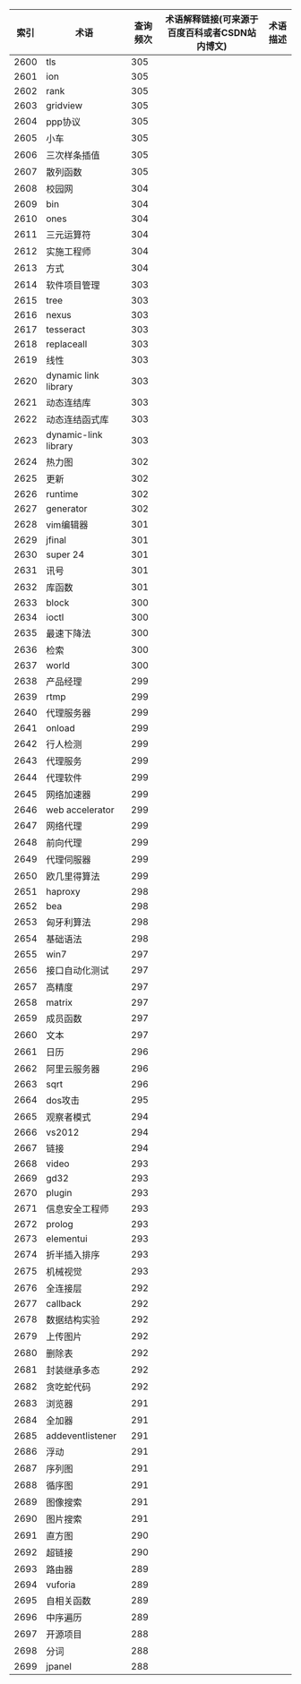 | 索引   | 术语                   | 查询频次 | 术语解释链接(可来源于百度百科或者CSDN站内博文) | 术语描述 |
| ---- | -------------------- | ---- | -------------------------- | ---- |
| 2600 | tls                  | 305  |                            |      |
| 2601 | ion                  | 305  |                            |      |
| 2602 | rank                 | 305  |                            |      |
| 2603 | gridview             | 305  |                            |      |
| 2604 | ppp协议                | 305  |                            |      |
| 2605 | 小车                   | 305  |                            |      |
| 2606 | 三次样条插值               | 305  |                            |      |
| 2607 | 散列函数                 | 305  |                            |      |
| 2608 | 校园网                  | 304  |                            |      |
| 2609 | bin                  | 304  |                            |      |
| 2610 | ones                 | 304  |                            |      |
| 2611 | 三元运算符                | 304  |                            |      |
| 2612 | 实施工程师                | 304  |                            |      |
| 2613 | 方式                   | 304  |                            |      |
| 2614 | 软件项目管理               | 303  |                            |      |
| 2615 | tree                 | 303  |                            |      |
| 2616 | nexus                | 303  |                            |      |
| 2617 | tesseract            | 303  |                            |      |
| 2618 | replaceall           | 303  |                            |      |
| 2619 | 线性                   | 303  |                            |      |
| 2620 | dynamic link library | 303  |                            |      |
| 2621 | 动态连结库                | 303  |                            |      |
| 2622 | 动态连结函式库              | 303  |                            |      |
| 2623 | dynamic-link library | 303  |                            |      |
| 2624 | 热力图                  | 302  |                            |      |
| 2625 | 更新                   | 302  |                            |      |
| 2626 | runtime              | 302  |                            |      |
| 2627 | generator            | 302  |                            |      |
| 2628 | vim编辑器               | 301  |                            |      |
| 2629 | jfinal               | 301  |                            |      |
| 2630 | super 24             | 301  |                            |      |
| 2631 | 讯号                   | 301  |                            |      |
| 2632 | 库函数                  | 301  |                            |      |
| 2633 | block                | 300  |                            |      |
| 2634 | ioctl                | 300  |                            |      |
| 2635 | 最速下降法                | 300  |                            |      |
| 2636 | 检索                   | 300  |                            |      |
| 2637 | world                | 300  |                            |      |
| 2638 | 产品经理                 | 299  |                            |      |
| 2639 | rtmp                 | 299  |                            |      |
| 2640 | 代理服务器                | 299  |                            |      |
| 2641 | onload               | 299  |                            |      |
| 2642 | 行人检测                 | 299  |                            |      |
| 2643 | 代理服务                 | 299  |                            |      |
| 2644 | 代理软件                 | 299  |                            |      |
| 2645 | 网络加速器                | 299  |                            |      |
| 2646 | web accelerator      | 299  |                            |      |
| 2647 | 网络代理                 | 299  |                            |      |
| 2648 | 前向代理                 | 299  |                            |      |
| 2649 | 代理伺服器                | 299  |                            |      |
| 2650 | 欧几里得算法               | 299  |                            |      |
| 2651 | haproxy              | 298  |                            |      |
| 2652 | bea                  | 298  |                            |      |
| 2653 | 匈牙利算法                | 298  |                            |      |
| 2654 | 基础语法                 | 298  |                            |      |
| 2655 | win7                 | 297  |                            |      |
| 2656 | 接口自动化测试              | 297  |                            |      |
| 2657 | 高精度                  | 297  |                            |      |
| 2658 | matrix               | 297  |                            |      |
| 2659 | 成员函数                 | 297  |                            |      |
| 2660 | 文本                   | 297  |                            |      |
| 2661 | 日历                   | 296  |                            |      |
| 2662 | 阿里云服务器               | 296  |                            |      |
| 2663 | sqrt                 | 296  |                            |      |
| 2664 | dos攻击                | 295  |                            |      |
| 2665 | 观察者模式                | 294  |                            |      |
| 2666 | vs2012               | 294  |                            |      |
| 2667 | 链接                   | 294  |                            |      |
| 2668 | video                | 293  |                            |      |
| 2669 | gd32                 | 293  |                            |      |
| 2670 | plugin               | 293  |                            |      |
| 2671 | 信息安全工程师              | 293  |                            |      |
| 2672 | prolog               | 293  |                            |      |
| 2673 | elementui            | 293  |                            |      |
| 2674 | 折半插入排序               | 293  |                            |      |
| 2675 | 机械视觉                 | 293  |                            |      |
| 2676 | 全连接层                 | 292  |                            |      |
| 2677 | callback             | 292  |                            |      |
| 2678 | 数据结构实验               | 292  |                            |      |
| 2679 | 上传图片                 | 292  |                            |      |
| 2680 | 删除表                  | 292  |                            |      |
| 2681 | 封装继承多态               | 292  |                            |      |
| 2682 | 贪吃蛇代码                | 292  |                            |      |
| 2683 | 浏览器                  | 291  |                            |      |
| 2684 | 全加器                  | 291  |                            |      |
| 2685 | addeventlistener     | 291  |                            |      |
| 2686 | 浮动                   | 291  |                            |      |
| 2687 | 序列图                  | 291  |                            |      |
| 2688 | 循序图                  | 291  |                            |      |
| 2689 | 图像搜索                 | 291  |                            |      |
| 2690 | 图片搜索                 | 291  |                            |      |
| 2691 | 直方图                  | 290  |                            |      |
| 2692 | 超链接                  | 290  |                            |      |
| 2693 | 路由器                  | 289  |                            |      |
| 2694 | vuforia              | 289  |                            |      |
| 2695 | 自相关函数                | 289  |                            |      |
| 2696 | 中序遍历                 | 289  |                            |      |
| 2697 | 开源项目                 | 288  |                            |      |
| 2698 | 分词                   | 288  |                            |      |
| 2699 | jpanel               | 288  |                            |      |
